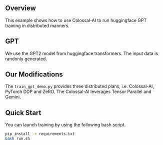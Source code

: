 ## Overview
This example shows how to use Colossal-AI to run huggingface GPT training in distributed manners.

## GPT
We use the GPT2 model from huggingface transformers. The input data is randonly generated.

## Our Modifications
The `train_gpt_demo.py` provides three distributed plans, i.e. Colossal-AI, PyTorch DDP and ZeRO.
The Colossal-AI leverages Tensor Parallel and Gemini.

## Quick Start
You can launch training by using the following bash script.

```bash
pip install -r requirements.txt
bash run.sh
```
